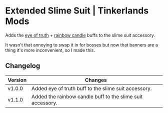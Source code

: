 # Extended Slime Suit | Tinkerlands Mods

Adds the [eye of truth](https://tinkerlands.fandom.com/wiki/Eye_Of_Truth) + [rainbow candle](https://tinkerlands.fandom.com/wiki/Rainbow_Candle) buffs to the slime suit accessory.

It wasn't that annoying to swap it in for bosses but now that banners are a thing it's more inconvenient, so I made this.

## Changelog

| Version | Changes                                                    |
| ------- | ---------------------------------------------------------- |
| v1.0.0  | Added eye of truth buff to the slime suit accessory.       |
| v1.1.0  | Added the rainbow candle buff to the slime suit accessory. |

